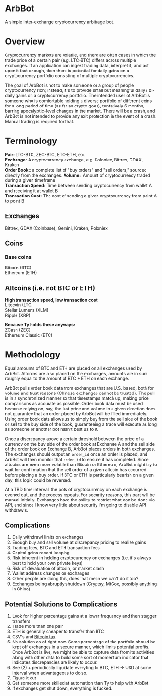 # ArbBot
A simple inter-exchange cryptocurrency arbitrage bot.

# Overview
Cryptocurrency markets are volatile, and there are often cases in which the
trade price of a certain pair (e.g. LTC-BTC) differs across multiple exchanges. 
If an application can ingest trading data, interpret it, and act 
upon it fast enough, then there is potential for daily gains on a 
cryptocurrency portfolio consisting of multiple cryptocurrencies.

The goal of ArbBot is not to make someone or a group of people cryptocurrency 
rich; instead, it's to provide small but meaningful daily / bi-daily gains on 
a cryptocurrency portfolio. The intended user of ArbBot is someone who is 
comfortable holding a diverse portfolio of different coins for a long period of 
time (as far as crypto goes), tentatively 6 months, barring apocalyptic-level 
changes in the market. There will be a crash, and ArbBot 
is not intended to provide any exit protection in the event of a crash. 
Manual trading is required for that.  

# Terminology
**Pair:** LTC-BTC, ZEC-BTC, ETC-ETH, etc.  
**Exchange:** A cryptocurrency exchange, e.g. Poloniex, Bittrex, 
GDAX, Kraken   
**Order Book:**: a complete list of "buy orders" and "sell orders," sourced 
directly from the exchanges.
**Volume:**: Amount of cryptocurrency traded during a given timeframe  
**Transaction Speed:** Time between sending cryptocurrency from wallet A and 
receiving it at wallet B  
**Transaction Cost:** The cost of sending a given cryptocurrency from point A 
to point B

## Exchanges
Bittrex, GDAX (Coinbase), Gemini, Kraken, Poloniex

## Coins
### Base coins
Bitcoin (BTC)  
Ethereum (ETH)

## Altcoins (i.e. not BTC or ETH)
**High transaction speed, low transaction cost:**  
Litecoin (LTC)  
Stellar Lumens (XLM)  
Ripple (XRP)  

**Because Ty holds these anyways:**  
ZCash (ZEC)  
Ethereum Classic (ETC)

# Methodology
Equal amounts of BTC and ETH are placed on all exchanges used by ArbBot. 
Altcoins are also placed on the exchanges, amounts are in sum roughly equal to 
the amount of BTC + ETH on each exchange.

ArbBot pulls order book data from exchanges that are U.S. based, both for 
volume and trust reasons (Chinese exchanges cannot be trusted). The pull is in 
a synchronized manner so that timestamps match up, making price comparisons as
accurate as possible. Order book data must be used because relying on, say, the 
last price and volume in a given direction does not guarantee that an order 
placed by ArbBot will be filled immediately. Using order book data allows us to 
simply buy from the sell side of the book or sell to the buy side of the book, 
guaranteeing a trade will execute as long as someone or another bot hasn't beat 
us to it.  

Once a discrepancy above a certain threshold between the price of a currency on 
the buy side of the order book at Exchange A and the sell side of the order book 
on Exchange B, ArbBot places orders in both exchanges. The exchanges should 
output an `order_id` once an order is placed, and ArbBot will then monitor that 
`order_id` to ensure it has completed. Since altcoins are even more volatile 
than Bitcoin or Ethereum, ArbBot might try to wait for confirmation that the 
sell order of a given altcoin has occurred before placing a buy order. If BTC 
or ETH is particularly bearish on a given day, this logic could be reversed.  

At a TBD time interval, the pots of cryptocurrency on each exchange is evened 
out, and the process repeats. For security reasons, this part will be manual 
initially. Exchanges have the ability to restrict what can be done via API, 
and since I know very little about security I'm going to disable API withdrawls.

## Complications
1. Daily withdrawl limits on exchanges
2. Enough buy and sell volume at discrepancy pricing to realize gains
3. Trading fees, BTC and ETH transaction fees
4. Capital gains record keeping
5. Risk inherent in holding cryptocurrency on exchanges (i.e. it's always best 
to hold your own private keys)
6. Risk of devaluation of altcoin, or market crash
7. Wallet address changes on exchanges
8. Other people are doing this, does that mean we can't do it too?
9. Exchanges being abruptly shutdown (Cryptsy, MtGox, possibly anything in China)

## Potential Solutions to Complications
1. Look for higher percentage gains at a lower frequency and then stagger transfers
2. Trade more than one pair
3. ETH is generally cheaper to transfer than BTC
4. CSV's and [Bitcoin.tax](https://bitcoin.tax)
5. No solution as of right now. Some percentage of the portfolio should be kept 
off exchanges in a secure manner, which limits potential profits. Once ArbBot is 
live, we might be able to capture data from its activities along with other data 
to build some sort of momentum indicator that indicates discrepancies are likely 
to occur.
6. See (2) + periodically liquidate everyting to BTC, ETH -> USD at some 
interval when advantageous to do so.
7. Figure it out
8. Get someone more skilled at automation than Ty to help with ArbBot
9. If exchanges get shut down, everything is fucked.